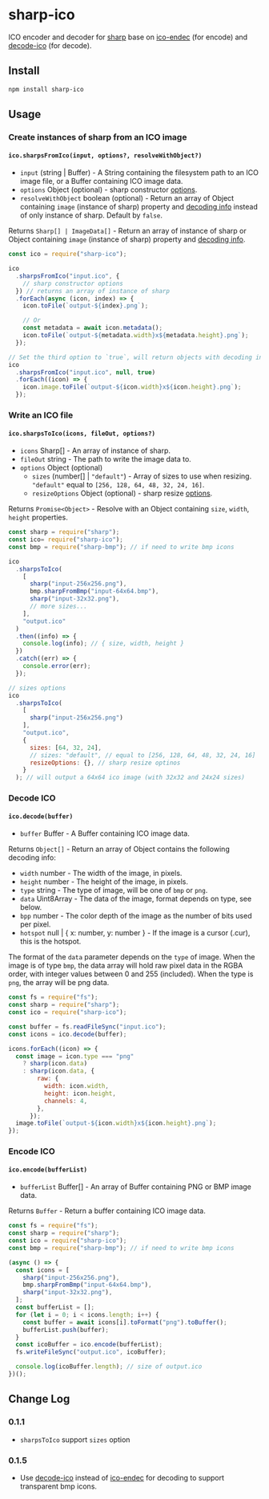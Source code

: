# sharp-ico

ICO encoder and decoder for [sharp](https://www.npmjs.com/package/sharp) base on [ico-endec](https://www.npmjs.com/package/ico-endec) (for encode) and [decode-ico](https://www.npmjs.com/package/decode-ico) (for decode).

## Install

```bash
npm install sharp-ico
```

## Usage

### Create instances of sharp from an ICO image

#### `ico.sharpsFromIco(input, options?, resolveWithObject?)`

- `input` (string | Buffer) - A String containing the filesystem path to an ICO image file, or a Buffer containing ICO image data.
- `options` Object (optional) - sharp constructor [options](https://sharp.pixelplumbing.com/api-constructor#parameters).
- `resolveWithObject` boolean (optional) - Return an array of Object containing `image` (instance of sharp) property and [decoding info](#decodinginfo) instead of only instance of sharp. Default by `false`.

Returns `Sharp[] | ImageData[]` - Return an array of instance of sharp or Object containing `image` (instance of sharp) property and [decoding info](#decodinginfo).

```js
const ico = require("sharp-ico");

ico
  .sharpsFromIco("input.ico", {
    // sharp constructor options
  }) // returns an array of instance of sharp
  .forEach(async (icon, index) => {
    icon.toFile(`output-${index}.png`);

    // Or
    const metadata = await icon.metadata();
    icon.toFile(`output-${metadata.width}x${metadata.height}.png`);
  });

// Set the third option to `true`, will return objects with decoding info
ico
  .sharpsFromIco("input.ico", null, true)
  .forEach((icon) => {
    icon.image.toFile(`output-${icon.width}x${icon.height}.png`);
  });
```

### Write an ICO file

#### `ico.sharpsToIco(icons, fileOut, options?)`

- `icons` Sharp[] - An array of instance of sharp.
- `fileOut` string - The path to write the image data to.
- `options` Object (optional)
  - `sizes` (number[] | `"default"`) - Array of sizes to use when resizing. `"default"` equal to `[256, 128, 64, 48, 32, 24, 16]`.
  - `resizeOptions` Object (optional) - sharp resize [options](https://sharp.pixelplumbing.com/api-resize#parameters).

Returns `Promise<Object>` - Resolve with an Object containing `size`, `width`, `height` properties.

```js
const sharp = require("sharp");
const ico= require("sharp-ico");
const bmp = require("sharp-bmp"); // if need to write bmp icons

ico
  .sharpsToIco(
    [
      sharp("input-256x256.png"),
      bmp.sharpFromBmp("input-64x64.bmp"),
      sharp("input-32x32.png"),
      // more sizes...
    ],
    "output.ico"
  )
  .then((info) => {
    console.log(info); // { size, width, height }
  })
  .catch((err) => {
    console.error(err);
  });

// sizes options
ico
  .sharpsToIco(
    [
      sharp("input-256x256.png")
    ],
    "output.ico",
    {
      sizes: [64, 32, 24],
      // sizes: "default", // equal to [256, 128, 64, 48, 32, 24, 16]
      resizeOptions: {}, // sharp resize optinos
    }
  ); // will output a 64x64 ico image (with 32x32 and 24x24 sizes)
```

### Decode ICO

#### `ico.decode(buffer)`

- `buffer` Buffer - A Buffer containing ICO image data.

Returns `Object[]` - Return an array of Object contains the following <span id="decodinginfo">decoding info</span>:

- `width` number - The width of the image, in pixels.
- `height` number - The height of the image, in pixels.
- `type` string - The type of image, will be one of `bmp` or `png`.
- `data` Uint8Array - The data of the image, format depends on type, see below.
- `bpp` number - The color depth of the image as the number of bits used per pixel.
- `hotspot` null | { x: number, y: number } - If the image is a cursor (.cur), this is the hotspot.

The format of the `data` parameter depends on the `type` of image. When the image is of type `bmp`, the data array will hold raw pixel data in the RGBA order, with integer values between 0 and 255 (included). When the type is `png`, the array will be png data.

```js
const fs = require("fs");
const sharp = require("sharp");
const ico = require("sharp-ico");

const buffer = fs.readFileSync("input.ico");
const icons = ico.decode(buffer);

icons.forEach((icon) => {
  const image = icon.type === "png"
    ? sharp(icon.data)
    : sharp(icon.data, {
        raw: {
          width: icon.width,
          height: icon.height,
          channels: 4,
        },
      });
  image.toFile(`output-${icon.width}x${icon.height}.png`);
});
```

### Encode ICO

#### `ico.encode(bufferList)`

- `bufferList` Buffer[] - An array of Buffer containing PNG or BMP image data.

Returns `Buffer` - Return a buffer containing ICO image data.

```js
const fs = require("fs");
const sharp = require("sharp");
const ico = require("sharp-ico");
const bmp = require("sharp-bmp"); // if need to write bmp icons

(async () => {
  const icons = [
    sharp("input-256x256.png"),
    bmp.sharpFromBmp("input-64x64.bmp"),
    sharp("input-32x32.png"),
  ];
  const bufferList = [];
  for (let i = 0; i < icons.length; i++) {
    const buffer = await icons[i].toFormat("png").toBuffer();
    bufferList.push(buffer);
  }
  const icoBuffer = ico.encode(bufferList);
  fs.writeFileSync("output.ico", icoBuffer);

  console.log(icoBuffer.length); // size of output.ico
})();
```

## Change Log

### 0.1.1

- `sharpsToIco` support `sizes` option

### 0.1.5

- Use [decode-ico](https://www.npmjs.com/package/decode-ico) instead of [ico-endec](https://www.npmjs.com/package/ico-endec) for decoding to support transparent bmp icons.


